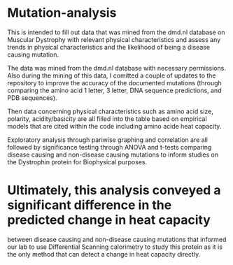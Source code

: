 # Mutation-analysis
This is intended to fill out data that was mined from the dmd.nl database on Muscular Dystrophy with relevant physical characteristics and assess any trends in physical characteristics and the likelihood of being a disease causing mutation.


The data was mined from the dmd.nl database with necessary permissions. Also during the mining of this data, I comitted a couple of updates to the repository to improve the accuracy of the documented mutations (through comparing the amino acid 1 letter, 3 letter,  DNA sequence predictions, and PDB sequences).

Then data concerning physical characteristics such as amino acid size, polarity, acidity/basicity are all filled into the table based on empirical models that are cited within the code including amino acide heat capacity.

Exploratory analysis through pariwise graphing and correlation are all followed by significance testing through ANOVA and t-tests
comparing disease causing and non-disease causing mutations to inform studies on the Dystrophin protein for Biophysical purposes.


# Ultimately, this analysis conveyed a significant difference in the predicted change in heat capacity
between disease causing and non-disease causing mutations that informed our lab to use Differential Scanning calorimetry to study this protein as it is the only method that can detect a change in heat capacity directly.
